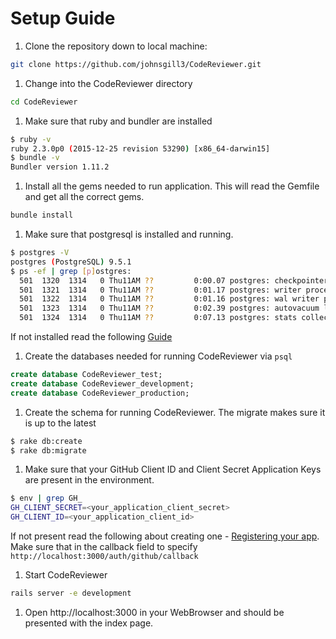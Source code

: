 # Setup Guide
1. Clone the repository down to local machine:
```sh
git clone https://github.com/johnsgill3/CodeReviewer.git
```
1. Change into the CodeReviewer directory
```sh
cd CodeReviewer
```
1. Make sure that ruby and bundler are installed
```sh
$ ruby -v
ruby 2.3.0p0 (2015-12-25 revision 53290) [x86_64-darwin15]
$ bundle -v
Bundler version 1.11.2
```
1. Install all the gems needed to run application. This will read the Gemfile and get all the correct gems.
```sh
bundle install
```
1. Make sure that postgresql is installed and running.
```sh
$ postgres -V
postgres (PostgreSQL) 9.5.1
$ ps -ef | grep [p]ostgres:
  501  1320  1314   0 Thu11AM ??         0:00.07 postgres: checkpointer process       
  501  1321  1314   0 Thu11AM ??         0:01.17 postgres: writer process       
  501  1322  1314   0 Thu11AM ??         0:01.16 postgres: wal writer process       
  501  1323  1314   0 Thu11AM ??         0:02.39 postgres: autovacuum launcher process       
  501  1324  1314   0 Thu11AM ??         0:07.13 postgres: stats collector process
```
If not installed read the following [Guide](https://www.codefellows.org/blog/three-battle-tested-ways-to-install-postgresql#macosx)
1. Create the databases needed for running CodeReviewer via `psql`
```sql
create database CodeReviewer_test;
create database CodeReviewer_development;
create database CodeReviewer_production;
```
1. Create the schema for running CodeReviewer. The migrate makes sure it is up to the latest
```sh
$ rake db:create
$ rake db:migrate
```
1. Make sure that your GitHub Client ID and Client Secret Application Keys are present in the environment.
```sh
$ env | grep GH_
GH_CLIENT_SECRET=<your_application_client_secret>
GH_CLIENT_ID=<your_application_client_id>
```
If not present read the following about creating one - [Registering your app](https://developer.github.com/guides/basics-of-authentication/#registering-your-app).  
Make sure that in the callback field to specify `http://localhost:3000/auth/github/callback`
1. Start CodeReviewer
```sh
rails server -e development
```
1. Open http://localhost:3000 in your WebBrowser and should be presented with the index page.
